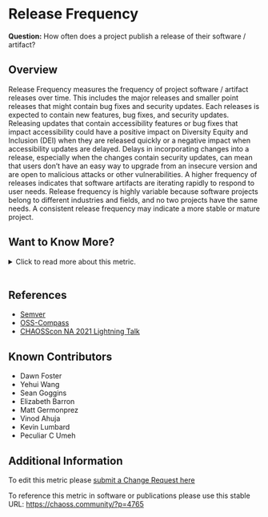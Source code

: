 # Release Frequency

**Question:** How often does a project publish a release of their software / artifact?

## Overview

Release Frequency measures the frequency of project software / artifact releases over time. This includes the major releases and smaller point releases that might contain bug fixes and security updates. Each releases is expected to contain new features, bug fixes, and security updates. Releasing updates that contain accessibility features or bug fixes that impact accessibility could have a positive impact on Diversity Equity and Inclusion (DEI) when they are released quickly or a negative impact when accessibility updates are delayed. Delays in incorporating changes into a release, especially when the changes contain security updates, can mean that users don’t have an easy way to upgrade from an insecure version and are open to malicious attacks or other vulnerabilities.
A higher frequency of releases indicates that software artifacts are iterating rapidly to respond to user needs. Release frequency is highly variable because software projects belong to different industries and fields, and no two projects have the same needs. A consistent release frequency may indicate a more stable or mature project.

## Want to Know More?

<span markdown="1"><details>

<summary>Click to read more about this metric.</summary>

### Data Collection Strategies

In many cases, this data can be collected from the same platform as the source code (e.g., GitHub, GitLab, Gitee); however, some projects may also release code via package managers, web pages, or other locations. The data collection should align with where the project publishes their releases and makes them available to their customers.

### Filters

*   Type of release. E.g., major, minor, bug fix, pre-release, alpha, or based on semantic versioning.
*   Tag name.
*   Count. Total number of releases during the period.
*   Dates. Creation, publication.
*   Period of time. Start and finish date of the period.
*   Size. Bytes or lines of code.

### Visualizations

*   Count per time period (i.e., weeks, months, years) over time
    These could be grouped by applying the filters defined above. These could be represented as bar charts or as individual points with time running in the X axis.

[OSS-Compass](https://oss-compass.org/):
![OSS Compass Recent Releases Count visualization](https://github.com/chaoss/wg-metrics-development/blob/main/focus-areas/time/images/release-frequency-oss-compass.png)

Augur data using Python:
![Releases visualized across time using data from Augur graphed using Python scripts](https://github.com/chaoss/wg-metrics-development/blob/main/focus-areas/time/images/release-frequency-python-augur.png)

</details></span><br>

## References

*   [Semver](https://semver.org/)
*   [OSS-Compass](https://oss-compass.org/)
*   [CHAOSScon NA 2021 Lightning Talk](https://www.youtube.com/watch?v=DynqP2_W1ts)

## Known Contributors

*   Dawn Foster
*   Yehui Wang
*   Sean Goggins
*   Elizabeth Barron
*   Matt Germonprez
*   Vinod Ahuja
*   Kevin Lumbard
*   Peculiar C Umeh

## Additional Information

To edit this metric please [submit a Change Request here](https://github.com/chaoss/wg-metrics-development/blob/main/focus-areas/time/release-frequency.md)

To reference this metric in software or publications please use this stable URL: <https://chaoss.community/?p=4765>

<!-- # For groupings in the knowledge base
Context tags: Lifecycle, Software
Keyword tags:release, bug fixes, security, version, release cycle, cadence
-->
